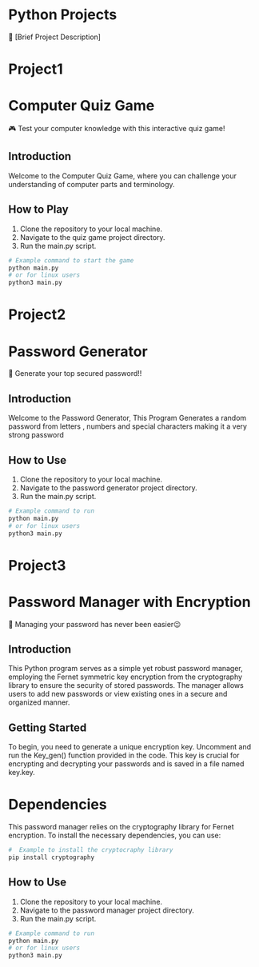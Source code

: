 # Python Projects

🚀 [Brief Project Description]

# Project1

# Computer Quiz Game

🎮 Test your computer knowledge with this interactive quiz game!

## Introduction

Welcome to the Computer Quiz Game, where you can challenge your understanding of computer parts and terminology.

## How to Play

1. Clone the repository to your local machine.
2. Navigate to the quiz game project directory.
3. Run the main.py script.

```bash
# Example command to start the game
python main.py
# or for linux users
python3 main.py
```

# Project2

# Password Generator

🔑 Generate your top secured password!!

## Introduction

Welcome to the Password Generator, This Program Generates a random password from letters , numbers and special characters making it a very strong password

## How to Use

1. Clone the repository to your local machine.
2. Navigate to the password generator project directory.
3. Run the main.py script.

```bash
# Example command to run
python main.py
# or for linux users
python3 main.py
```

# Project3

# Password Manager with Encryption

🔑 Managing your password has never been easier😉

## Introduction

This Python program serves as a simple yet robust password manager, employing the Fernet symmetric key encryption from the cryptography library to ensure the security of stored passwords. The manager allows users to add new passwords or view existing ones in a secure and organized manner.

## Getting Started

To begin, you need to generate a unique encryption key. Uncomment and run the Key_gen() function provided in the code. This key is crucial for encrypting and decrypting your passwords and is saved in a file named key.key.

# Dependencies

This password manager relies on the cryptography library for Fernet encryption. To install the necessary dependencies, you can use:

```bash
#  Example to install the cryptocraphy library
pip install cryptography
```
## How to Use

1. Clone the repository to your local machine.
2. Navigate to the password manager project directory.
3. Run the main.py script.

```bash
# Example command to run
python main.py
# or for linux users
python3 main.py
```

